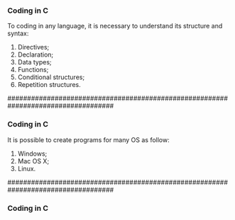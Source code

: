 ### Coding in C

To coding in any language, it is necessary to understand its structure and syntax:

1. Directives;
2. Declaration;
3. Data types;
4. Functions;
5. Conditional structures;
6. Repetition structures.

###################################################################################

### Coding in C

It is possible to create programs for many OS as follow:

1. Windows;
2. Mac OS X;
3. Linux.

###################################################################################

### Coding in C


